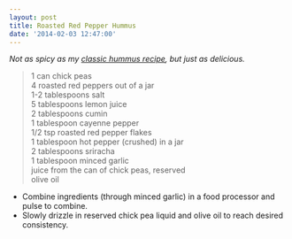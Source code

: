 ```yaml
---
layout: post
title: Roasted Red Pepper Hummus
date: '2014-02-03 12:47:00'
---
```


*Not as spicy as my [classic hummus recipe](/the-best-hummus), but just as delicious.*

> 1 can chick peas    
> 4 roasted red peppers out of a jar    
> 1-2 tablespoons salt    
> 5 tablespoons lemon juice    
> 2 tablespoons cumin    
> 1 tablespoon cayenne pepper    
> 1/2 tsp roasted red pepper flakes    
> 1 tablespoon hot pepper (crushed) in a jar    
> 2 tablespoons sriracha    
> 1 tablespoon minced garlic    
> juice from the can of chick peas, reserved    
> olive oil    

* Combine ingredients (through minced garlic) in a food processor and pulse to combine.
* Slowly drizzle in reserved chick pea liquid and olive oil to reach desired consistency.
